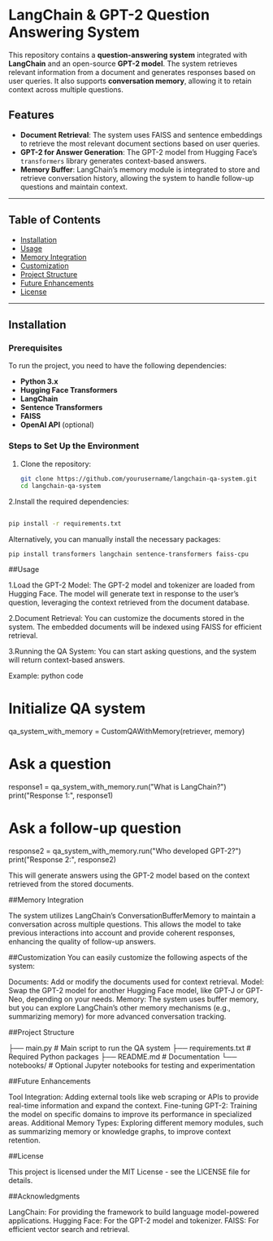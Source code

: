 # LangChain & GPT-2 Question Answering System

This repository contains a **question-answering system** integrated with **LangChain** and an open-source **GPT-2 model**. The system retrieves relevant information from a document and generates responses based on user queries. It also supports **conversation memory**, allowing it to retain context across multiple questions.

## Features

- **Document Retrieval**: The system uses FAISS and sentence embeddings to retrieve the most relevant document sections based on user queries.
- **GPT-2 for Answer Generation**: The GPT-2 model from Hugging Face’s `transformers` library generates context-based answers.
- **Memory Buffer**: LangChain’s memory module is integrated to store and retrieve conversation history, allowing the system to handle follow-up questions and maintain context.
  
---

## Table of Contents

- [Installation](#installation)
- [Usage](#usage)
- [Memory Integration](#memory-integration)
- [Customization](#customization)
- [Project Structure](#project-structure)
- [Future Enhancements](#future-enhancements)
- [License](#license)

---

## Installation

### Prerequisites

To run the project, you need to have the following dependencies:

- **Python 3.x**
- **Hugging Face Transformers**
- **LangChain**
- **Sentence Transformers**
- **FAISS**
- **OpenAI API** (optional)

### Steps to Set Up the Environment

1. Clone the repository:

   ```bash
   git clone https://github.com/yourusername/langchain-qa-system.git
   cd langchain-qa-system
2.Install the required dependencies:

```bash

pip install -r requirements.txt
```
Alternatively, you can manually install the necessary packages:
```
pip install transformers langchain sentence-transformers faiss-cpu
```
##Usage

1.Load the GPT-2 Model: The GPT-2 model and tokenizer are loaded from Hugging Face. The model will generate text in response to the user’s question, leveraging the context retrieved from the document database.

2.Document Retrieval: You can customize the documents stored in the system. The embedded documents will be indexed using FAISS for efficient retrieval.

3.Running the QA System: You can start asking questions, and the system will return context-based answers.

Example:
python code

# Initialize QA system
qa_system_with_memory = CustomQAWithMemory(retriever, memory)

# Ask a question
response1 = qa_system_with_memory.run("What is LangChain?")
print("Response 1:", response1)

# Ask a follow-up question
response2 = qa_system_with_memory.run("Who developed GPT-2?")
print("Response 2:", response2)


This will generate answers using the GPT-2 model based on the context retrieved from the stored documents.

##Memory Integration

The system utilizes LangChain’s ConversationBufferMemory to maintain a conversation across multiple questions. This allows the model to take previous interactions into account and provide coherent responses, enhancing the quality of follow-up answers.

##Customization
You can easily customize the following aspects of the system:

Documents: Add or modify the documents used for context retrieval.
Model: Swap the GPT-2 model for another Hugging Face model, like GPT-J or GPT-Neo, depending on your needs.
Memory: The system uses buffer memory, but you can explore LangChain’s other memory mechanisms (e.g., summarizing memory) for more advanced conversation tracking.

##Project Structure

├── main.py                  # Main script to run the QA system
├── requirements.txt         # Required Python packages
├── README.md                # Documentation
└── notebooks/               # Optional Jupyter notebooks for testing and experimentation

##Future Enhancements

Tool Integration: Adding external tools like web scraping or APIs to provide real-time information and expand the context.
Fine-tuning GPT-2: Training the model on specific domains to improve its performance in specialized areas.
Additional Memory Types: Exploring different memory modules, such as summarizing memory or knowledge graphs, to improve context retention.

##License

This project is licensed under the MIT License - see the LICENSE file for details.

##Acknowledgments

LangChain: For providing the framework to build language model-powered applications.
Hugging Face: For the GPT-2 model and tokenizer.
FAISS: For efficient vector search and retrieval.

